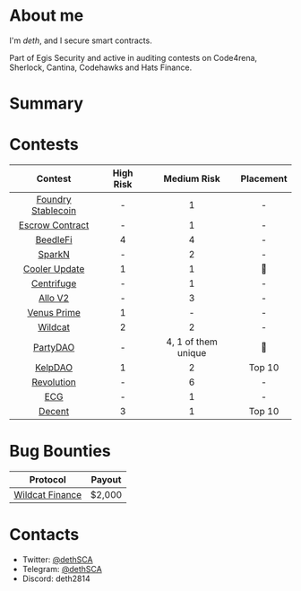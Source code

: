 # About me

I'm *deth*, and I secure smart contracts.

Part of Egis Security and active in auditing contests on Code4rena, Sherlock, Cantina, Codehawks and Hats Finance.

# Summary

# Contests

| Contest | High Risk | Medium Risk | Placement | 
|:--:|:--:|:--:| :--: |
| [Foundry Stablecoin](https://www.codehawks.com/report/cljx3b9390009liqwuedkn0m0) | -  | 1  | - |
| [Escrow Contract](https://www.codehawks.com/report/cljyfxlc40003jq082s0wemya) | - | 1  | - |
| [BeedleFi](https://www.codehawks.com/report/clkbo1fa20009jr08nyyf9wbx) | 4 | 4  | - |
| [SparkN](https://www.codehawks.com/report/cllcnja1h0001lc08z7w0orxx) | - | 2  | - |
| [Cooler Update](https://audits.sherlock.xyz/contests/107) | 1 | 1  | 🥈 |
| [Centrifuge](https://code4rena.com/reports/2023-09-centrifuge) | - | 1  | - |
| [Allo V2](https://audits.sherlock.xyz/contests/109) | - | 3 | - |
| [Venus Prime](https://code4rena.com/contests/2023-09-venus-prime#top) | 1 | -  | - |
| [Wildcat](https://code4rena.com/contests/2023-10-the-wildcat-protocol#top) | 2 | 2  | - |
| [PartyDAO](https://code4rena.com/contests/2023-10-party-protocol#top) | - | 4, 1 of them unique  | 🥈 |
| [KelpDAO](https://code4rena.com/audits/2023-11-kelp-dao-rseth#top) | 1 | 2 | Top 10 |
| [Revolution](https://code4rena.com/audits/2023-12-revolution-protocol#top) | - | 6 | - | - |
| [ECG](https://code4rena.com/audits/2023-12-ethereum-credit-guild#top) | - | 1 | - |
| [Decent](https://code4rena.com/audits/2024-01-decent#top) | 3 | 1 | Top 10 |

# Bug Bounties
| Protocol | Payout |
|:--:|:--:|
| [Wildcat Finance](https://wildcat.finance/) | $2,000 |

# Contacts
* Twitter: [@dethSCA](https://twitter.com/dethSCA)
* Telegram: [@dethSCA](https://t.me/dethSCA)
* Discord: deth2814
